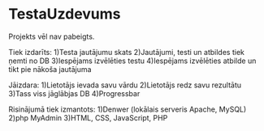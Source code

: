 # TestaUzdevums

Projekts vēl nav pabeigts.

Tiek izdarīts:
1)Testa jautājumu skats
2)Jautājumi, testi un atbildes tiek ņemti no DB
3)Iespējams izvēlēties testu
4)Iespējams izvēlēties atbilde un tikt pie nākoša jautājuma

Jāizdara:
1)Lietotājs ievada savu vārdu
2)Lietotājs redz savu rezultātu
3)Tass viss jāglābjas DB
4)Progressbar

Risinājumā tiek izmantots:
1)Denwer (lokālais serveris Apache, MySQL)
2)php MyAdmin
3)HTML, CSS, JavaScript, PHP
